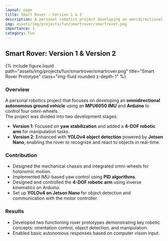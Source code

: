 ```yaml
---
layout: page
title: Smart Rover – Version 1 & 2
description: A personal robotics project developing an omnidirectional autonomous ground vehicle, enhanced with robotic arm and computer vision.
img: assets/img/projects/fun/smartrover/smartrover.png
importance: 1
category: fun
---
```


## Smart Rover: Version 1 & Version 2

{% include figure.liquid path="assets/img/projects/fun/smartrover/smartrover.png" title="Smart Rover Prototype" class="img-fluid rounded z-depth-1" %}

### Overview
A personal robotics project that focuses on developing an **omnidirectional autonomous ground vehicle** using an **MPU6050 IMU** and **Arduino** to control four omni-wheels.  
The project was divided into two development stages:

- **Version 1**: Focused on **yaw stabilization** and added a **4-DOF robotic arm** for manipulation tasks.  
- **Version 2**: Enhanced with **YOLOv4 object detection** powered by **Jetson Nano**, enabling the rover to recognize and react to objects in real-time.  

### Contribution
- Designed the mechanical chassis and integrated omni-wheels for holonomic motion.  
- Implemented IMU-based yaw control using **PID algorithms**.  
- Designed and controlled the **4-DOF robotic arm** using inverse kinematics on Arduino.  
- Set up **YOLOv4 on Jetson Nano** for object detection and communication with the motor controller.  

### Results
- Developed two functioning rover prototypes demonstrating key robotic concepts: orientation control, object detection, and manipulation.  
- Enabled basic autonomous responses based on computer vision input.  
